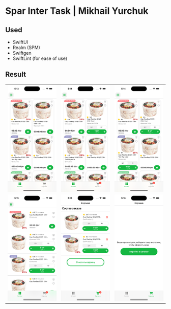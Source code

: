 # Spar Inter Task | Mikhail Yurchuk

## Used
- SwiftUI
- Realm (SPM)
- Swiftgen
- SwiftLint (for ease of use)

## Result
<table>
  <tr>
    <td><img src="https://github.com/w0rest/SparInternTask/raw/assets/picture_grid1.png" width="200"></td>
    <td><img src="https://github.com/w0rest/SparInternTask/raw/assets/picture_grid2.png" width="200"></td>
    <td><img src="https://github.com/w0rest/SparInternTask/raw/assets/picture_grid3.png" width="200"></td>
  </tr>
    <tr>
    <td><img src="https://github.com/w0rest/SparInternTask/raw/assets/picture_list.png" width="200"></td>
    <td><img src="https://github.com/w0rest/SparInternTask/raw/assets/picture_cart1.png" width="200"></td>
    <td><img src="https://github.com/w0rest/SparInternTask/raw/assets/picture_cart2.png" width="200"></td>
  </tr>
</table>
